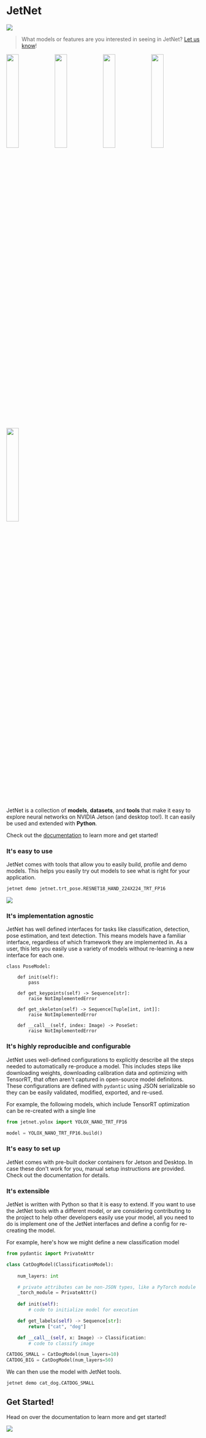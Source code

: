 # JetNet
<a href="https://nvidia-ai-iot.github.io/jetnet"><img src="https://img.shields.io/badge/-Documentation-brightgreen"/></a>

> What models or features are you interested in seeing in JetNet?  [Let us know](https://github.com/NVIDIA-AI-IOT/jetnet/discussions/5)!

<img src="https://user-images.githubusercontent.com/4212806/191136464-8f3c05fc-9e70-4678-9402-6d4d8232661b.gif" height="25%" width="25%"/><img src="https://user-images.githubusercontent.com/4212806/191136616-06ce3640-7e35-45a3-8b2e-7f7a5b9b7f28.gif" height="25%" width="25%"/><img src="https://user-images.githubusercontent.com/4212806/191136450-4b2d55c1-c3c7-47d6-996e-11c62448747b.gif" height="25%" width="25%"/><img src="https://user-images.githubusercontent.com/4212806/191137124-7dae37a3-a659-4e3e-8373-9a1c44b57e48.gif" height="25%" width="25%"/><img src="https://user-images.githubusercontent.com/4212806/191136896-e42ab4d9-3a2f-4553-a1c7-49c59fc7e7a2.gif" height="25%" width="25%"/>

JetNet is a collection of **models**, **datasets**, and
**tools** that make it easy to explore neural networks on NVIDIA Jetson (and desktop too!). It can easily be used and extended with **Python**.  

Check out the [documentation](https://nvidia-ai-iot.github.io/jetnet) to learn more and get started!

### It's easy to use

JetNet comes with tools that allow you to easily build, profile and demo models.  This helps you easily try out models to see what is right for your application.  

```bash
jetnet demo jetnet.trt_pose.RESNET18_HAND_224X224_TRT_FP16
```

<img src="https://user-images.githubusercontent.com/4212806/191137124-7dae37a3-a659-4e3e-8373-9a1c44b57e48.gif"/>


### It's implementation agnostic

JetNet has well defined interfaces for tasks like classification, detection, pose estimation, and text detection.  This means models have a familiar interface, regardless of which framework they are implemented in.  As a user, this lets you easily use a variety of models without re-learning
a new interface for each one. 

```python3
class PoseModel:
    
    def init(self):
        pass
        
    def get_keypoints(self) -> Sequence[str]:
        raise NotImplementedError

    def get_skeleton(self) -> Sequence[Tuple[int, int]]:
        raise NotImplementedError

    def __call__(self, index: Image) -> PoseSet:
        raise NotImplementedError
```

### It's highly reproducible and configurable

JetNet uses well-defined configurations to explicitly describe all the steps needed to automatically re-produce a model.  This includes steps like downloading weights, downloading calibration data and optimizing with TensorRT, that often aren't captured in open-source model definitons.  These configurations are defined with ``pydantic`` using JSON serializable so they can be easily validated, modified, exported, and re-used.

For example, the following models, which include TensorRT optimization can be re-created with a single line

```python
from jetnet.yolox import YOLOX_NANO_TRT_FP16

model = YOLOX_NANO_TRT_FP16.build()
```

### It's easy to set up

JetNet comes with pre-built docker containers for Jetson and Desktop.
In case these don't work for you, manual setup instructions are provided.
Check out the documentation for details.

### It's extensible

JetNet is written with Python so that it is easy
to extend.  If you want to use the JetNet tools with a different model, or are
considering contributing to the project to help other developers easily use your model, all you need to do is implement one of the JetNet interfaces and define a config for
re-creating the model.  

For example, here's how we might define a new classification model

```python
from pydantic import PrivateAttr

class CatDogModel(ClassificationModel):
    
    num_layers: int

    # private attributes can be non-JSON types, like a PyTorch module
    _torch_module = PrivateAttr()
    
    def init(self):
        # code to initialize model for execution

    def get_labels(self) -> Sequence[str]:
        return ["cat", "dog"]

    def __call__(self, x: Image) -> Classification:
        # code to classify image

CATDOG_SMALL = CatDogModel(num_layers=10)
CATDOG_BIG = CatDogModel(num_layers=50)
```

We can then use the model with JetNet tools.

```bash
jetnet demo cat_dog.CATDOG_SMALL
```



## Get Started!

Head on over the documentation to learn more and get started!

<a href="https://nvidia-ai-iot.github.io/jetnet"><img src="https://img.shields.io/badge/-Documentation-brightgreen"/></a>